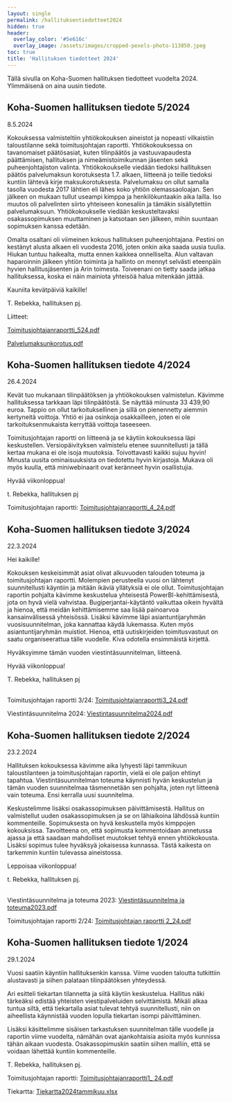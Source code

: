 ```yaml
---
layout: single
permalink: /hallituksentiedotteet2024
hidden: true
header:
  overlay_color: '#5e616c'
  overlay_image: /assets/images/cropped-pexels-photo-113850.jpeg
toc: true
title: 'Hallituksen tiedotteet 2024'
---
```


Tällä sivulla on Koha-Suomen hallituksen tiedotteet vuodelta 2024. Ylimmäisenä on aina uusin tiedote.

## Koha-Suomen hallituksen tiedote 5/2024

8.5.2024

Kokouksessa valmisteltiin yhtiökokouksen aineistot ja nopeasti vilkaistiin taloustilanne sekä toimitusjohtajan raportti. Yhtiökokouksessa on tavanomaiset päätösasiat, kuten tilinpäätös ja vastuuvapaudesta päättämisen, hallituksen ja nimeämistoimikunnan jäsenten sekä puheenjohtajiston valinta. Yhtiökokoukselle viedään tiedoksi hallituksen päätös palvelumaksun korotuksesta 1.7. alkaen, liitteenä jo teille tiedoksi kuntiin lähtevä kirje maksukorotuksesta. Palvelumaksu on ollut samalla tasolla vuodesta 2017 lähtien eli lähes koko yhtiön olemassaoloajan. Sen jälkeen on mukaan tullut useampi kimppa ja henkilökuntaakin aika lailla. Iso muutos oli palvelinten siirto yhteiseen konesaliin ja tämäkin sisällytettiin palvelumaksuun. Yhtiökokoukselle viedään keskusteltavaksi osakassopimuksen muuttaminen ja katsotaan sen jälkeen, mihin suuntaan sopimuksen kanssa edetään.

Omalta osaltani oli viimeinen kokous hallituksen puheenjohtajana. Pestini on kestänyt alusta alkaen eli vuodesta 2016, joten onkin aika saada uusia tuulia. Hiukan tuntuu haikealta, mutta ennen kaikkea onnelliselta. Alun valtavan haparoinnin jälkeen yhtiön toiminta ja hallinto on mennyt selvästi eteenpäin hyvien hallitusjäsenten ja Arin toimesta. Toiveenani on tietty saada jatkaa hallituksessa, koska ei näin mainiota yhteisöä halua mitenkään jättää.

Kauniita kevätpäiviä kaikille!

T. Rebekka, hallituksen pj.

Liitteet:

[Toimitusjohtajanraportti_524.pdf](https://github.com/KohaSuomi/kohasuomi.github.io/files/15271190/Toimitusjohtajanraportti_524.pdf)

[Palvelumaksunkorotus.pdf](https://github.com/KohaSuomi/kohasuomi.github.io/files/15271188/Palvelumaksunkorotus.pdf)


## Koha-Suomen hallituksen tiedote 4/2024

26.4.2024

Kevät tuo mukanaan tilinpäätöksen ja yhtiökokouksen valmistelun. Kävimme hallituksessa tarkkaan läpi tilinpäätöstä. Se näyttää miinusta 33 439,90 euroa. Tappio on ollut tarkoituksellinen ja sillä on pienennetty aiemmin kertyneitä voittoja. Yhtiö ei jaa osinkoja osakkailleen, joten ei ole tarkoituksenmukaista kerryttää voittoja taseeseen.

Toimitusjohtajan raportti on liitteenä ja se käytiin kokouksessa läpi keskustellen. Versiopäivityksen valmistelu etenee suunnitellusti ja tällä kertaa mukana ei ole isoja muutoksia. Toivottavasti kaikki sujuu hyvin! Minusta uusita ominaisuuksista on tiedotettu hyvin kirjastoja. Mukava oli myös kuulla, että miniwebinaarit ovat keränneet hyvin osallistujia.


Hyvää viikonloppua!

t. Rebekka, hallituksen pj

Toimitusjohtajan raportti: [Toimitusjohtajanraportti_4_24.pdf](https://github.com/KohaSuomi/kohasuomi.github.io/files/15128148/Toimitusjohtajanraportti_4_24.pdf)


## Koha-Suomen hallituksen tiedote 3/2024

22.3.2024

Hei kaikille!

Kokouksen keskeisimmät asiat olivat alkuvuoden talouden toteuma ja toimitusjohtajan raportti. Molempien perusteella vuosi on lähtenyt suunnitellusti käyntiin ja mitään ikäviä yllätyksiä ei ole ollut. Toimitusjohtajan raportin pohjalta kävimme keskustelua yhteisestä PowerBI-kehittämisestä, jota on hyvä vielä vahvistaa. Bugiperjantai-käytäntö vaikuttaa oikein hyvältä ja hienoa, että meidän kehittämisemme saa lisää painoarvoa kansainvälisessä yhteisössä. Lisäksi kävimme läpi asiantuntijaryhmän vuosisuunnitelman, joka kannattaa käydä lukemassa. Kuten myös asiantuntijaryhmän muistiot. Hienoa, että uutiskirjeiden toimitusvastuut on saatu organiseerattua tälle vuodelle. Kiva odotella ensimmäistä kirjettä.

Hyväksyimme tämän vuoden viestintäsuunnitelman, liitteenä.

Hyvää viikonloppua!

T. Rebekka, hallituksen pj
<br/><br/>

Toimitusjohtajan raportti 3/24: [Toimitusjohtajanraportti3_24.pdf](https://github.com/KohaSuomi/kohasuomi.github.io/files/14719552/Toimitusjohtajanraportti3_24.pdf)

Viestintäsuunnitelma 2024: [Viestintasuunnitelma2024.pdf](https://github.com/KohaSuomi/kohasuomi.github.io/files/14719554/Viestintasuunnitelma2024.pdf)


## Koha-Suomen hallituksen tiedote 2/2024

23.2.2024

Hallituksen kokouksessa kävimme aika lyhyesti läpi tammikuun taloustilanteen ja toimitusjohtajan raportin, vielä ei ole paljon ehtinyt tapahtua. Viestintäsuunnitelman toteuma käynnisti hyvän keskustelun ja tämän vuoden suunnitelmaa täsmennetään sen pohjalta, joten nyt liitteenä vain toteuma. Ensi kerralla uusi suunnitelma.

Keskustelimme lisäksi osakassopimuksen päivittämisestä. Hallitus on valmistellut uuden osakassopimuksen ja se on lähiaikoina lähdössä kuntiin kommenteille. Sopimuksesta on hyvä keskustella myös kimppojen kokouksissa. Tavoitteena on, että sopimusta kommentoidaan annetussa ajassa ja että saadaan mahdolliset muutokset tehtyä ennen yhtiökokousta. Lisäksi sopimus tulee hyväksyä jokaisessa kunnassa. Tästä kaikesta on tarkemmin kuntiin tulevassa aineistossa.

Leppoisaa viikonloppua!

t. Rebekka, hallituksen pj.<br /><br />


Viestintäsuunnitelma ja toteuma 2023: [Viestintäsuunnitelma ja toteuma2023.pdf](https://github.com/KohaSuomi/kohasuomi.github.io/files/14384189/Viestintasuunnitelmajatoteuma2023.pdf)

Toimitusjohtajan raportti 2/24: [Toimitusjohtajan raportti 2_24.pdf](https://github.com/KohaSuomi/kohasuomi.github.io/files/14384193/Toimitusjohtajanraportti2_24.pdf)


## Koha-Suomen hallituksen tiedote 1/2024

29.1.2024

Vuosi saatiin käyntiin hallituksenkin kanssa. Viime vuoden taloutta tutkittiin alustavasti ja siihen palataan tilinpäätöksen yhteydessä.

Ari esitteli tiekartan tilannetta ja siitä käytiin keskustelua. Hallitus näki tärkeäksi edistää yhteisten viestipalveluiden selvittämistä. Mikäli alkaa tuntua siltä, että tiekartalla asiat tulevat tehtyä suunnitellusti, niin on aiheellista käynnistää vuoden lopulla tiekartan isompi päivittäminen.

Lisäksi käsittelimme sisäisen tarkastuksen suunnitelman tälle vuodelle ja raportin viime vuodelta, nämähän ovat ajankohtaisia asioita myös kunnissa tähän aikaan vuodesta. Osakassopimuskin saatiin siihen malliin, että se voidaan lähettää kuntiin kommenteille.

T. Rebekka, hallituksen pj.

Toimitusjohtajan raportti: [Toimitusjohtajanraportti1_ 24.pdf](https://github.com/KohaSuomi/kohasuomi.github.io/files/14082662/Toimitusjohtajanraportti1_.24.pdf)

Tiekartta: [Tiekartta2024tammikuu.xlsx](https://github.com/KohaSuomi/kohasuomi.github.io/files/14082668/Tiekartta2024tammikuu.xlsx)
